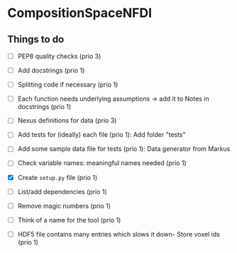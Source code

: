 # CompositionSpaceNFDI

## Things to do

- [ ] PEP8 quality checks (prio 3)
- [ ] Add docstrings (prio 1)
- [ ] Splitting code if necessary (prio 1)
- [ ] Each function needs underlying assumptions -> add it to Notes in docstrings (prio 1)
- [ ] Nexus definitions for data (prio 3)
- [ ] Add tests for (ideally) each file (prio 1): Add folder "tests"
- [ ] Add some sample data file for tests (prio 1): Data generator from Markus
- [ ] Check variable names: meaningful names needed (prio 1)
- [x] Create `setup.py` file (prio 1)
- [ ] List/add dependencies (prio 1)
- [ ] Remove magic numbers (prio 1)
- [ ] Think of a name for the tool (prio 1)
- [ ] HDF5 file contains many entries which slows it down- Store voxel ids  (prio 1)

